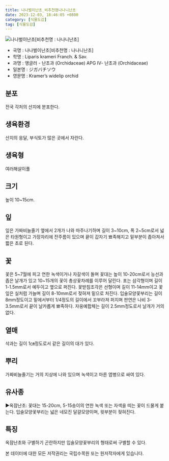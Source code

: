 ```yaml
---
title: 나나벌이난초_비추천명나나니난초
date: 2023-12-03, 18:46:05 +0800
category: [식물도감]
tag: [식물도감]
---
```




![나나벌이난초[비추천명 : 나나니난초]](http://www.nature.go.kr/fileUpload/plants/basic/Orchidaceae/Liparis/15366/1_th2.JPG)
- 국명 : 나나벌이난초[비추천명 : 나나니난초]
- 학명 : Liparis krameri Franch. & Sav.
- 과명 : 앵글러 - 난초과 (Orchidaceae) APG Ⅳ- 난초과 (Orchidaceae)
- 일본명 : ジガバチソウ
- 영문명 : Kramer’s widelip orchid


## 분포
전국 각처의 산지에 분포한다.
## 생육환경
산지의 응달, 부식토가 많은 곳에서 자란다.
## 생육형
여러해살이풀 
## 크기
높이 10~15cm.
## 잎
잎은 가짜비늘줄기 옆에서 2개가 나와 마주나기하며 길이 3~10cm, 폭 2~5cm로서 넓은 타원형이고 가장자리에 잔주름이 있으며 끝이 갑자기 뾰족해지고 밑부분이 좁아져서 짧은 초로 된다.
## 꽃
꽃은 5~7월에 피고 연한 녹색이거나 자갈색이 돌며 꽃대는 높이 10-20cm로서 능선과 좁은 날개가 있고 10~15개의 꽃이 총상꽃차례를 이루어 달린다. 포는 삼각형이며 길이 1-1.5mm로서 예두이고 옆으로 퍼진다. 꽃받침조각은 선형이며 길이 11-14mm이고 꽃잎은 실처럼 가늘며 길이 8-10mm로서 젖혀져 밑으로 처진다. 입술모양꽃부리는 길이 8mm정도이고 밑에서부터 1/4정도의 길이에서 꼬부라져 퍼지며 판연은 나비 3-3.5mm로서 끝이 날카롭게 뾰족하다. 자웅예합체는 길이 2.5mm정도로서 날개가 거의 없다.
## 열매
삭과는 길이 1㎝정도로서 같은 길이의 대가 있다.
## 뿌리
가짜비늘줄기는 거의 지상에 나와 있으며 녹색이고 마른 엽병으로 싸여 있다.
## 유사종
▶옥잠난초: 꽃대는 15-20cm, 5-15송이의 연한 녹색 또는 자색을 띠는 꽃이 드물게 붙는다. 입술모양꽃부리는 넓은 네모진 달걀모양이며, 윗부분이 젖혀진다.
## 특징
옥잠난초와 구별하기 곤란하지만 입술모양꽃부리의 형태로써 구별할 수 있다.






본 데이터에 대한 모든 저작권리는 국립수목원 또는 원저작자에게 있습니다.
